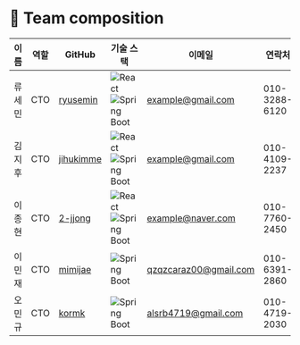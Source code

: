 # 📌 Team composition

| 이름 | 역할 | GitHub | 기술 스택 | 이메일 | 연락처 |
|------|------|--------|-----------|-------|-------|
| 류세민 | CTO | [ryusemin](https://github.com/ryusemin) | ![React](https://img.shields.io/badge/-React-61DAFB?style=for-the-badge&logo=react&logoColor=white) ![Spring Boot](https://img.shields.io/badge/-Spring%20Boot-6DB33F?style=for-the-badge&logo=spring-boot&logoColor=white) | example@gmail.com | 010-3288-6120 |
| 김지후 | CTO | [jihukimme](https://github.com/jihukimme) | ![React](https://img.shields.io/badge/-React-61DAFB?style=for-the-badge&logo=react&logoColor=white) ![Spring Boot](https://img.shields.io/badge/-Spring%20Boot-6DB33F?style=for-the-badge&logo=spring-boot&logoColor=white) | example@gmail.com | 010-4109-2237 |
| 이종현 | CTO | [2-jjong](https://github.com/2-jjong) | ![React](https://img.shields.io/badge/-React-61DAFB?style=for-the-badge&logo=react&logoColor=white) ![Spring Boot](https://img.shields.io/badge/-Spring%20Boot-6DB33F?style=for-the-badge&logo=spring-boot&logoColor=white) | example@naver.com | 010-7760-2450 |
| 이민재 | CTO | [mimijae](https://github.com/mimijae) | ![Spring Boot](https://img.shields.io/badge/-Spring%20Boot-6DB33F?style=for-the-badge&logo=spring-boot&logoColor=white) | qzqzcaraz00@gmail.com | 010-6391-2860 |
| 오민규 | CTO | [kormk](https://github.com/kormk) | ![Spring Boot](https://img.shields.io/badge/-Spring%20Boot-6DB33F?style=for-the-badge&logo=spring-boot&logoColor=white) | alsrb4719@gmail.com | 010-4719-2030 |
